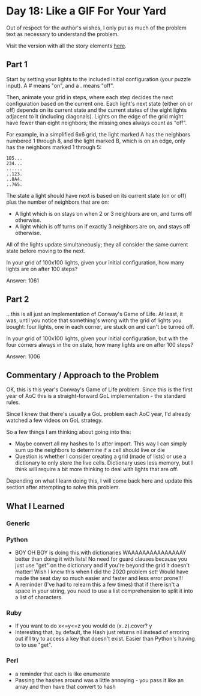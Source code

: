 # Day 18: Like a GIF For Your Yard

Out of respect for the author's wishes, I only put as much of the problem text as necessary to understand the problem.

Visit the version with all the story elements [here](https://adventofcode.com/2015/day/18).

## Part 1
Start by setting your lights to the included initial configuration (your puzzle input). A # means "on", and a . means "off".

Then, animate your grid in steps, where each step decides the next configuration based on the current one. Each light's next state (either on or off) depends on its current state and the current states of the eight lights adjacent to it (including diagonals). Lights on the edge of the grid might have fewer than eight neighbors; the missing ones always count as "off".

For example, in a simplified 6x6 grid, the light marked A has the neighbors numbered 1 through 8, and the light marked B, which is on an edge, only has the neighbors marked 1 through 5:
```
1B5...
234...
......
..123.
..8A4.
..765.
```

The state a light should have next is based on its current state (on or off) plus the number of neighbors that are on:

- A light which is on stays on when 2 or 3 neighbors are on, and turns off otherwise.
- A light which is off turns on if exactly 3 neighbors are on, and stays off otherwise.

All of the lights update simultaneously; they all consider the same current state before moving to the next.

In your grid of 100x100 lights, given your initial configuration, how many lights are on after 100 steps?

Answer: 1061

## Part 2

...this is all just an implementation of Conway's Game of Life. At least, it was, until you notice that something's wrong with the grid of lights you bought: four lights, one in each corner, are stuck on and can't be turned off.

In your grid of 100x100 lights, given your initial configuration, but with the four corners always in the on state, how many lights are on after 100 steps?

Answer: 1006


## Commentary / Approach to the Problem
OK, this is this year's Conway's Game of Life problem. Since this is the first year of AoC this is a straight-forward GoL implementation - the standard rules.

Since I knew that there's usually a GoL problem each AoC year, I'd already watched a few videos on GoL strategy. 

So a few things I am thinking about going into this:

- Maybe convert all my hashes to 1s after import. This way I can simply sum up the neighbors to determine if a cell should live or die
- Question is whether I consider creating a grid (made of lists) or use a dictionary to only store the live cells. Dictionary uses less memory, but I think will require a bit more thinking to deal with lights that are off.

Depending on what I learn doing this, I will come back here and update this section after attempting to solve this problem.


## What I Learned

### Generic

### Python
- BOY OH BOY is doing this with dictionaries WAAAAAAAAAAAAAAAY better than doing it with lists! No need for guard clauses because you just use "get" on the dictionary and if you're beyond the grid it doesn't matter! Wish I knew this when I did the 2020 problem set! Would have made the seat day so much easier and faster and less error prone!!!
- A reminder (I've had to relearn this a few times) that if there isn't a space in your string, you need to use a list comprehension to split it into a list of characters.

### Ruby
- If you want to do x<=y<=z you would do (x..z).cover? y
- Interesting that, by default, the Hash just returns nil instead of erroring out if I try to access a key that doesn't exist. Easier than Python's having to to use "get".

### Perl
- a reminder that each is like enumerate
- Passing the hashes around was a little annoying - you pass it like an array and then have that convert to hash
